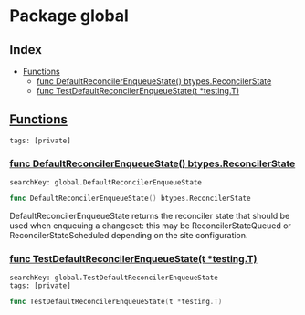 # Package global

## Index

* [Functions](#func)
    * [func DefaultReconcilerEnqueueState() btypes.ReconcilerState](#DefaultReconcilerEnqueueState)
    * [func TestDefaultReconcilerEnqueueState(t *testing.T)](#TestDefaultReconcilerEnqueueState)


## <a id="func" href="#func">Functions</a>

```
tags: [private]
```

### <a id="DefaultReconcilerEnqueueState" href="#DefaultReconcilerEnqueueState">func DefaultReconcilerEnqueueState() btypes.ReconcilerState</a>

```
searchKey: global.DefaultReconcilerEnqueueState
```

```Go
func DefaultReconcilerEnqueueState() btypes.ReconcilerState
```

DefaultReconcilerEnqueueState returns the reconciler state that should be used when enqueuing a changeset: this may be ReconcilerStateQueued or ReconcilerStateScheduled depending on the site configuration. 

### <a id="TestDefaultReconcilerEnqueueState" href="#TestDefaultReconcilerEnqueueState">func TestDefaultReconcilerEnqueueState(t *testing.T)</a>

```
searchKey: global.TestDefaultReconcilerEnqueueState
tags: [private]
```

```Go
func TestDefaultReconcilerEnqueueState(t *testing.T)
```

